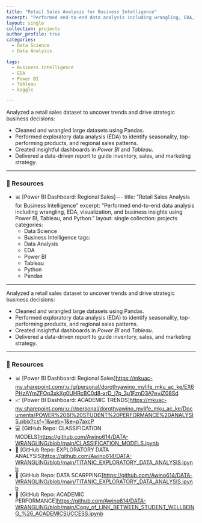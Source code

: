 ```yaml
---
title: "Retail Sales Analysis for Business Intelligence"
excerpt: "Performed end-to-end data analysis including wrangling, EDA, visualization, and business insights using Power BI, Tableau, and Python."
layout: single
collection: projects
author_profile: true
categories: 
  - Data Science
  - Data Analysis

tags:
  - Business Intelligence
  - EDA
  - Power BI
  - Tableau
  - kaggle

---
```


Analyzed a retail sales dataset to uncover trends and drive strategic business decisions:

- Cleaned and wrangled large datasets using Pandas.
- Performed exploratory data analysis (EDA) to identify seasonality, top-performing products, and regional sales patterns.
- Created insightful dashboards in *Power BI* and *Tableau*.
- Delivered a data-driven report to guide inventory, sales, and marketing strategy.

---

### 🔗 Resources

- 📊 [Power BI Dashboard: Regional Sales]---
title: "Retail Sales Analysis for Business Intelligence"
excerpt: "Performed end-to-end data analysis including wrangling, EDA, visualization, and business insights using Power BI, Tableau, and Python."
layout: single
collection: projects
categories: 
  - Data Science
  - Business Intelligence
tags:
  - Data Analysis
  - EDA
  - Power BI
  - Tableau
  - Python
  - Pandas
---

Analyzed a retail sales dataset to uncover trends and drive strategic business decisions:

- Cleaned and wrangled large datasets using Pandas.
- Performed exploratory data analysis (EDA) to identify seasonality, top-performing products, and regional sales patterns.
- Created insightful dashboards in *Power BI* and *Tableau*.
- Delivered a data-driven report to guide inventory, sales, and marketing strategy.

---

### 🔗 Resources

- 📊 [Power BI Dashboard: Regional Sales]https://mkuac-my.sharepoint.com/:u:/g/personal/dorothyawino_mylife_mku_ac_ke/EX6PHzAYmZFOp3xkXg0UHRcBC0d8-xrD_j7p_3u1FznD3A?e=iZ08Sd
- 📈 [Power BI Dashboard: ACADEMIC TRENDS]https://mkuac-my.sharepoint.com/:u:/r/personal/dorothyawino_mylife_mku_ac_ke/Documents/POWER%20BI%20STUDENT%20PERFORMANCE%20ANALYSIS.pbix?csf=1&web=1&e=p7axcP
- 💻 [GitHub Repo: CLASSIFICATION MODELS]https://github.com/Awino614/DATA-WRANGLING/blob/main/CLASSIFICATION_MODELS.ipynb
- 📁 [GitHub Repo: EXPLORATORY DATA ANALYSIS]https://github.com/Awino614/DATA-WRANGLING/blob/main/TITANIC_EXPLORATORY_DATA_ANALYSIS.ipynb
- 📂 [GitHub Repo: DATA SCARPPING]https://github.com/Awino614/DATA-WRANGLING/blob/main/TITANIC_EXPLORATORY_DATA_ANALYSIS.ipynb
- 🔧 [GitHub Repo: ACADEMIC PERFORMANCE]https://github.com/Awino614/DATA-WRANGLING/blob/main/Copy_of_LINK_BETWEEN_STUDENT_WELLBEING_%26_ACADEMICSUCCESS.ipynb



